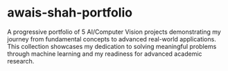 # awais-shah-portfolio
A progressive portfolio of 5 AI/Computer Vision projects demonstrating my journey from fundamental concepts to advanced real-world applications. This collection showcases my dedication to solving meaningful problems through machine learning and my readiness for advanced academic research.
